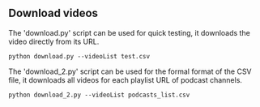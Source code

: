## Download videos

The 'download.py' script can be used for quick testing, it downloads the video directly from its URL.

```
python download.py --videoList test.csv
```

The 'download_2.py' script can be used for the formal format of the CSV file, it downloads all videos for each playlist URL of podcast channels.

```
python download_2.py --videoList podcasts_list.csv
```

